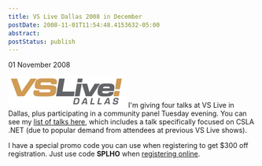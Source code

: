 ```yaml
---
title: VS Live Dallas 2008 in December
postDate: 2008-11-01T11:54:48.4153632-05:00
abstract: 
postStatus: publish
---
```

01 November 2008

[![image](binary/WindowsLiveWriter/VSLiveDallas2008inDecember_A7EB/image_thumb.png)](binary/WindowsLiveWriter/VSLiveDallas2008inDecember_A7EB/image_2.png) I'm giving four talks at VS Live in Dallas, plus participating in a community panel Tuesday evening. You can see my [list of talks here](http://www.lhotka.net/Presentations.aspx), which includes a talk specifically focused on CSLA .NET (due to popular demand from attendees at previous VS Live shows).

I have a special promo code you can use when registering to get $300 off registration. Just use code **SPLHO** when [registering online](http://vslive.com/2008/dallas/rates.aspx).
